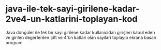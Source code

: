 # java-ile-tek-sayi-girilene-kadar-2ve4-un-katlarini-toplayan-kod
Java döngüler ile tek bir sayi girilene kadar kullanicidan girişleri kabul eden ve girilen degerlerden çift ve 4'ün katlari olan sayilari toplayip ekrana basan program
